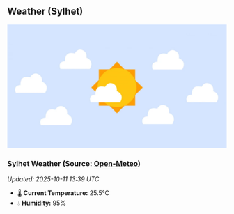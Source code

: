 ## Weather (Sylhet)
![](/weather.webp)
<!-- WEATHER-START -->
### Sylhet Weather (Source: [Open-Meteo](https://open-meteo.com))
_Updated: 2025-10-11 13:39 UTC_
* 🌡️ **Current Temperature:** 25.5°C
* 💧 **Humidity:** 95%
<!-- WEATHER-END -->





































































































































